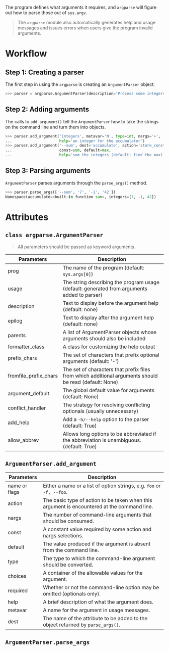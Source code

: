 The program defines what arguments it requires, and `argparse` will figure out how to parse those out of `sys.argv`.

> The `argparse` module also automatically generates help and usage messages and issues errors when users give the program invalid arguments.

# Workflow

## Step 1: Creating a parser

The first step in using the `argparse` is creating an `ArgumentParser` object:

```python
>>> parser = argparse.ArgumentParser(description='Process some integers.')
```

## Step 2: Adding arguments

The calls to `add_argument()` tell the `ArgumentParser` how to take the strings on the command line and turn them into objects.

```python
>>> parser.add_argument('integers', metavar='N', type=int, nargs='+',
...                     help='an integer for the accumulator')
>>> parser.add_argument('--sum', dest='accumulate', action='store_const',
...                     const=sum, default=max,
...                     help='sum the integers (default: find the max)')
```

## Step 3: Parsing arguments

`ArgumentParser` parses arguments through the `parse_args()` method.

```python
>>> parser.parse_args(['--sum', '7', '-1', '42'])
Namespace(accumulate=<built-in function sum>, integers=[7, -1, 42])
```

# Attributes

## `class argparse.ArgumentParser`

> All parameters should be passed as keyword arguments.

| Parameters | Description |
| --- | --- |
| prog | The name of the program (default: `sys.argv[0]`) |
| usage | The string describing the program usage (default: generated from arguments added to parser) |
| description | Text to display before the argument help (default: none) |
| epilog | Text to display after the argument help (default: none) |
| parents | A list of ArgumentParser objects whose arguments should also be included |
| formatter_class | A class for customizing the help output |
| prefix_chars | The set of characters that prefix optional arguments (default: '-') |
| fromfile_prefix_chars | The set of characters that prefix files from which additional arguments should be read (default: None) |
| argument_default | The global default value for arguments (default: None) |
| conflict_handler | The strategy for resolving conflicting optionals (usually unnecessary) |
| add_help | Add a `-h/--help` option to the parser (default: True) |
| allow_abbrev | Allows long options to be abbreviated if the abbreviation is unambiguous. (default: True) |

## `ArgumentParser.add_argument`

| Parameters | Description |
| --- | --- |
| name or flags | Either a name or a list of option strings, e.g. `foo` or `-f, --foo`. |
| action | The basic type of action to be taken when this argument is encountered at the command line. |
| nargs | The number of command-line arguments that should be consumed. |
| const | A constant value required by some action and nargs selections. |
| default | The value produced if the argument is absent from the command line. |
| type | The type to which the command-line argument should be converted. |
| choices | A container of the allowable values for the argument. |
| required | Whether or not the command-line option may be omitted (optionals only). |
| help | A brief description of what the argument does. |
| metavar | A name for the argument in usage messages. |
| dest | The name of the attribute to be added to the object returned by `parse_args()`. |

## `ArgumentParser.parse_args`


